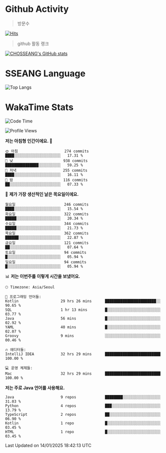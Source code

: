 <!--
**CHOSSEANG/CHOSSEANG** is a ✨ _special_ ✨ repository because its `README.md` (this file) appears on your GitHub profile.

Here are some ideas to get you started:

- 🔭 I’m currently working on ...
- 🌱 I’m currently learning ...
- 👯 I’m looking to collaborate on ...
- 🤔 I’m looking for help with ...
- 💬 Ask me about ...
- 📫 How to reach me: ...
- 😄 Pronouns: ...
- ⚡ Fun fact: ...
-->

# Github Activity
> 방문수

[![Hits](https://hits.seeyoufarm.com/api/count/incr/badge.svg?url=https%3A%2F%2Fgithub.com%2FCHOSSEANG&count_bg=%238AED3E&title_bg=%23495358&icon=electron.svg&icon_color=%23E7E7E7&title=CHOSSEANG&edge_flat=false)](https://hits.seeyoufarm.com)
> github 활동 랭크

[![CHOSSEANG's GitHub stats](https://github-readme-stats.vercel.app/api?username=CHOSSEANG)](https://github.com/CHOSSEANG/github-readme-stats)

# SSEANG Language
![Top Langs](https://github-readme-stats.vercel.app/api/top-langs/?username=CHOSSEANG&layout=compact)

# WakaTime Stats

<!--START_SECTION:waka-->
![Code Time](http://img.shields.io/badge/Code%20Time-357%20hrs%2017%20mins-blue)

![Profile Views](http://img.shields.io/badge/Profile%20Views-0-blue)

**저는 아침형 인간이에요. 🐤** 

```text
🌞 아침                     274 commits         ████░░░░░░░░░░░░░░░░░░░░░   17.31 % 
🌆 낮　                     938 commits         ███████████████░░░░░░░░░░   59.25 % 
🌃 저녁                     255 commits         ████░░░░░░░░░░░░░░░░░░░░░   16.11 % 
🌙 밤　                     116 commits         ██░░░░░░░░░░░░░░░░░░░░░░░   07.33 % 
```
📅 **제가 가장 생산적인 날은 목요일이에요.** 

```text
월요일                      246 commits         ████░░░░░░░░░░░░░░░░░░░░░   15.54 % 
화요일                      322 commits         █████░░░░░░░░░░░░░░░░░░░░   20.34 % 
수요일                      344 commits         █████░░░░░░░░░░░░░░░░░░░░   21.73 % 
목요일                      362 commits         ██████░░░░░░░░░░░░░░░░░░░   22.87 % 
금요일                      121 commits         ██░░░░░░░░░░░░░░░░░░░░░░░   07.64 % 
토요일                      94 commits          █░░░░░░░░░░░░░░░░░░░░░░░░   05.94 % 
일요일                      94 commits          █░░░░░░░░░░░░░░░░░░░░░░░░   05.94 % 
```


📊 **저는 이번주를 이렇게 시간을 보냈어요.** 

```text
🕑︎ Timezone: Asia/Seoul

💬 프로그래밍 언어들: 
Kotlin                   29 hrs 26 mins      ███████████████████████░░   90.65 % 
SQL                      1 hr 13 mins        █░░░░░░░░░░░░░░░░░░░░░░░░   03.77 % 
Java                     56 mins             █░░░░░░░░░░░░░░░░░░░░░░░░   02.92 % 
YAML                     40 mins             █░░░░░░░░░░░░░░░░░░░░░░░░   02.07 % 
Groovy                   9 mins              ░░░░░░░░░░░░░░░░░░░░░░░░░   00.46 % 

🔥 에디터들: 
IntelliJ IDEA            32 hrs 29 mins      █████████████████████████   100.00 % 

💻 운영 체제들: 
Mac                      32 hrs 29 mins      █████████████████████████   100.00 % 
```

**저는 주로 Java 언어를 사용해요.** 

```text
Java                     9 repos             ████████░░░░░░░░░░░░░░░░░   31.03 % 
Python                   4 repos             ███░░░░░░░░░░░░░░░░░░░░░░   13.79 % 
TypeScript               2 repos             ██░░░░░░░░░░░░░░░░░░░░░░░   06.90 % 
Kotlin                   1 repo              █░░░░░░░░░░░░░░░░░░░░░░░░   03.45 % 
HTML                     1 repo              █░░░░░░░░░░░░░░░░░░░░░░░░   03.45 % 
```




 Last Updated on 14/01/2025 18:42:13 UTC
<!--END_SECTION:waka-->
